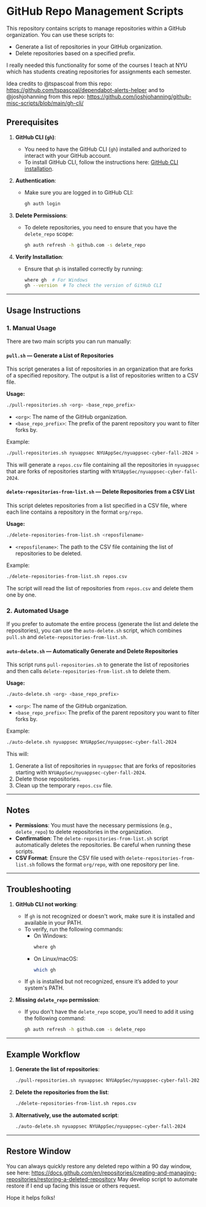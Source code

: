# GitHub Repo Management Scripts

This repository contains scripts to manage repositories within a GitHub organization. You can use these scripts to:
- Generate a list of repositories in your GitHub organization.
- Delete repositories based on a specified prefix.

I really needed this functionality for some of the courses I teach at NYU which has students creating repositories for assignments each semester. 

Idea credits to @tspascoal from this repo: https://github.com/tspascoal/dependabot-alerts-helper and to @joshjohanning from this repo: https://github.com/joshjohanning/github-misc-scripts/blob/main/gh-cli/

## Prerequisites

1. **GitHub CLI (`gh`)**:
   - You need to have the GitHub CLI (`gh`) installed and authorized to interact with your GitHub account.
   - To install GitHub CLI, follow the instructions here: [GitHub CLI installation](https://cli.github.com/).

2. **Authentication**:
   - Make sure you are logged in to GitHub CLI:
     ```bash
     gh auth login
     ```

3. **Delete Permissions**:
   - To delete repositories, you need to ensure that you have the `delete_repo` scope:
     ```bash
     gh auth refresh -h github.com -s delete_repo
     ```

4. **Verify Installation**:
   - Ensure that `gh` is installed correctly by running:
     ```bash
     where gh  # For Windows
     gh --version  # To check the version of GitHub CLI
     ```

---

## Usage Instructions

### 1. **Manual Usage**

There are two main scripts you can run manually:

#### `pull.sh` — Generate a List of Repositories

This script generates a list of repositories in an organization that are forks of a specified repository. The output is a list of repositories written to a CSV file.

**Usage:**
```bash
./pull-repositories.sh <org> <base_repo_prefix>
```

- `<org>`: The name of the GitHub organization.
- `<base_repo_prefix>`: The prefix of the parent repository you want to filter forks by.

Example:
```bash
./pull-repositories.sh nyuappsec NYUAppSec/nyuappsec-cyber-fall-2024 > repos.csv
```

This will generate a `repos.csv` file containing all the repositories in `nyuappsec` that are forks of repositories starting with `NYUAppSec/nyuappsec-cyber-fall-2024`.

#### `delete-repositories-from-list.sh` — Delete Repositories from a CSV List

This script deletes repositories from a list specified in a CSV file, where each line contains a repository in the format `org/repo`.

**Usage:**
```bash
./delete-repositories-from-list.sh <reposfilename>
```

- `<reposfilename>`: The path to the CSV file containing the list of repositories to be deleted.

Example:
```bash
./delete-repositories-from-list.sh repos.csv
```

The script will read the list of repositories from `repos.csv` and delete them one by one.

### 2. **Automated Usage**

If you prefer to automate the entire process (generate the list and delete the repositories), you can use the `auto-delete.sh` script, which combines `pull.sh` and `delete-repositories-from-list.sh`.

#### `auto-delete.sh` — Automatically Generate and Delete Repositories

This script runs `pull-repositories.sh` to generate the list of repositories and then calls `delete-repositories-from-list.sh` to delete them.

**Usage:**
```bash
./auto-delete.sh <org> <base_repo_prefix>
```

- `<org>`: The name of the GitHub organization.
- `<base_repo_prefix>`: The prefix of the parent repository you want to filter forks by.

Example:
```bash
./auto-delete.sh nyuappsec NYUAppSec/nyuappsec-cyber-fall-2024
```

This will:
1. Generate a list of repositories in `nyuappsec` that are forks of repositories starting with `NYUAppSec/nyuappsec-cyber-fall-2024`.
2. Delete those repositories.
3. Clean up the temporary `repos.csv` file.

---

## Notes

- **Permissions**: You must have the necessary permissions (e.g., `delete_repo`) to delete repositories in the organization.
- **Confirmation**: The `delete-repositories-from-list.sh` script automatically deletes the repositories. Be careful when running these scripts.
- **CSV Format**: Ensure the CSV file used with `delete-repositories-from-list.sh` follows the format `org/repo`, with one repository per line.

---

## Troubleshooting

1. **GitHub CLI not working**:
   - If `gh` is not recognized or doesn't work, make sure it is installed and available in your PATH.
   - To verify, run the following commands:
     - On Windows:
       ```bash
       where gh
       ```
     - On Linux/macOS:
       ```bash
       which gh
       ```
   - If `gh` is installed but not recognized, ensure it’s added to your system's PATH.
   
2. **Missing `delete_repo` permission**:
   - If you don't have the `delete_repo` scope, you'll need to add it using the following command:
     ```bash
     gh auth refresh -h github.com -s delete_repo
     ```

---

## Example Workflow

1. **Generate the list of repositories**:
   ```bash
   ./pull-repositories.sh nyuappsec NYUAppSec/nyuappsec-cyber-fall-2024
   ```

2. **Delete the repositories from the list**:
   ```bash
   ./delete-repositories-from-list.sh repos.csv
   ```

3. **Alternatively, use the automated script**:
   ```bash
   ./auto-delete.sh nyuappsec NYUAppSec/nyuappsec-cyber-fall-2024
   ```

---
## Restore Window

You can always quickly restore any deleted repo within a 90 day window, see here: https://docs.github.com/en/repositories/creating-and-managing-repositories/restoring-a-deleted-repository
May develop script to automate restore if I end up facing this issue or others request. 

Hope it helps folks!
